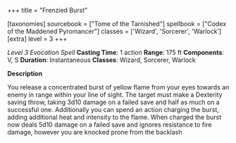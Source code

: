 +++
title = "Frenzied Burst"

[taxonomies]
sourcebook = ["Tome of the Tarnished"]
spellbook = ["Codex of the Maddened Pyromancer"]
classes = ['Wizard', 'Sorcerer', 'Warlock']
[extra]
level = 3
+++

*Level 3 Evocation Spell*
**Casting Time**: 1 action
**Range**: 175 ft
**Components**: V, S
**Duration**: Instantaneous
**Classes**: Wizard, Sorcerer, Warlock

**Description**


You release a concentrated burst of yellow flame from your eyes towards an enemy in range within your line of sight. The target must make a Dexterity saving throw, taking 3d10 damage on a failed save and half as much on a successful one. Additionally you can spend an action charging the burst, adding additional heat and intensity to the flame. When charged the burst now deals 5d10 damage on a failed save and ignores resistance to fire damage, however you are knocked prone from the backlash
